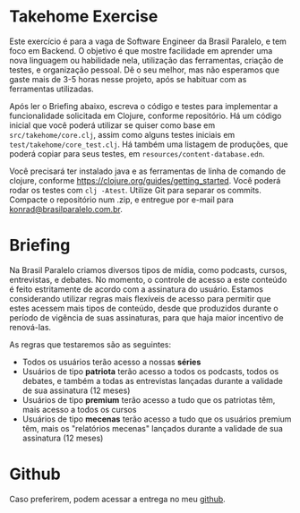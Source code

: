 # Takehome Exercise

Este exercício é para a vaga de Software Engineer da Brasil Paralelo, e tem foco
em Backend. O objetivo é que mostre facilidade em aprender uma nova linguagem ou
habilidade nela, utilização das ferramentas, criação de testes, e organização
pessoal. Dê o seu melhor, mas não esperamos que gaste mais de 3-5 horas nesse
projeto, após se habituar com as ferramentas utilizadas.

Após ler o Briefing abaixo, escreva o código e testes para implementar a
funcionalidade solicitada em Clojure, conforme repositório. Há um código inicial
que você poderá utilizar se quiser como base em `src/takehome/core.clj`, assim
como alguns testes iniciais em `test/takehome/core_test.clj`. Há também uma
listagem de produções, que poderá copiar para seus testes, em
`resources/content-database.edn`.

Você precisará ter instalado java e as ferramentas de linha de comando de
clojure, conforme https://clojure.org/guides/getting_started. Você poderá rodar
os testes com `clj -Atest`. Utilize Git para separar os commits. Compacte o
repositório num .zip, e entregue por e-mail para konrad@brasilparalelo.com.br.

# Briefing

Na Brasil Paralelo criamos diversos tipos de mídia, como podcasts, cursos,
entrevistas, e debates. No momento, o controle de acesso a este conteúdo é feito
estritamente de acordo com a assinatura do usuário. Estamos considerando
utilizar regras mais flexíveis de acesso para permitir que estes acessem mais
tipos de conteúdo, desde que produzidos durante o período de vigência de suas
assinaturas, para que haja maior incentivo de renová-las.

As regras que testaremos são as seguintes:
- Todos os usuários terão acesso a nossas **séries**
- Usuários de tipo **patriota** terão acesso a todos os podcasts, todos os
  debates, e também a todas as entrevistas lançadas durante a validade de sua
  assinatura (12 meses)
- Usuários de tipo **premium** terão acesso a tudo que os patriotas têm, mais
  acesso a todos os cursos
- Usuários de tipo **mecenas** terão acesso a tudo que os usuários premium têm,
  mais os "relatórios mecenas" lançados durante a validade de sua assinatura (12
  meses)

# Github

Caso preferirem, podem acessar a entrega no meu [github].

[github]: https://github.com/gustavoCorreiaGonzalez/Software-Engineer-Brasil-Paralelo/tree/main